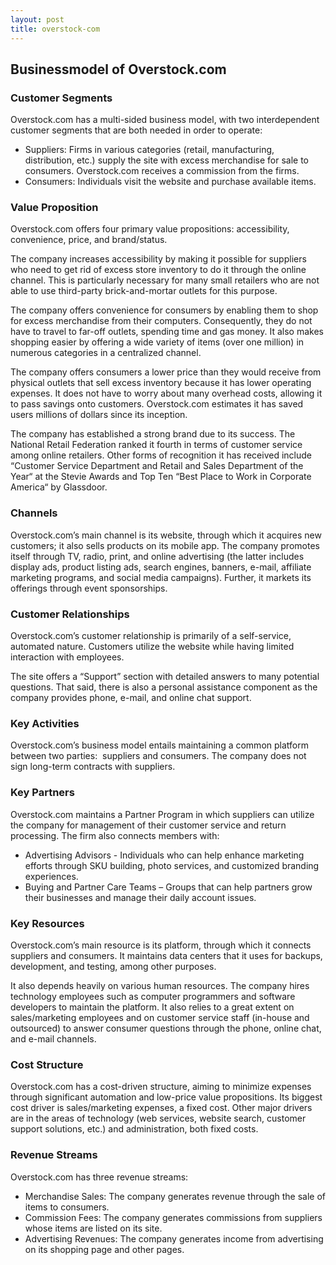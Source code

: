 ```yaml
---
layout: post
title: overstock-com
---
```


Businessmodel of Overstock.com
-------------------------------

### Customer Segments

Overstock.com has a multi-sided business model, with two interdependent customer segments that are both needed in order to operate:

 * Suppliers: Firms in various categories (retail, manufacturing, distribution, etc.) supply the site with excess merchandise for sale to consumers. Overstock.com receives a commission from the firms.
* Consumers: Individuals visit the website and purchase available items.
 ### Value Proposition

Overstock.com offers four primary value propositions: accessibility, convenience, price, and brand/status.

The company increases accessibility by making it possible for suppliers who need to get rid of excess store inventory to do it through the online channel. This is particularly necessary for many small retailers who are not able to use third-party brick-and-mortar outlets for this purpose.

The company offers convenience for consumers by enabling them to shop for excess merchandise from their computers. Consequently, they do not have to travel to far-off outlets, spending time and gas money. It also makes shopping easier by offering a wide variety of items (over one million) in numerous categories in a centralized channel.

The company offers consumers a lower price than they would receive from physical outlets that sell excess inventory because it has lower operating expenses. It does not have to worry about many overhead costs, allowing it to pass savings onto customers. Overstock.com estimates it has saved users millions of dollars since its inception.

The company has established a strong brand due to its success. The National Retail Federation ranked it fourth in terms of customer service among online retailers. Other forms of recognition it has received include “Customer Service Department and Retail and Sales Department of the Year“ at the Stevie Awards and Top Ten “Best Place to Work in Corporate America“ by Glassdoor.

### Channels

Overstock.com’s main channel is its website, through which it acquires new customers; it also sells products on its mobile app. The company promotes itself through TV, radio, print, and online advertising (the latter includes display ads, product listing ads, search engines, banners, e-mail, affiliate marketing programs, and social media campaigns). Further, it markets its offerings through event sponsorships.

### Customer Relationships

Overstock.com’s customer relationship is primarily of a self-service, automated nature. Customers utilize the website while having limited interaction with employees.

The site offers a “Support” section with detailed answers to many potential questions. That said, there is also a personal assistance component as the company provides phone, e-mail, and online chat support.

### Key Activities

Overstock.com’s business model entails maintaining a common platform between two parties:  suppliers and consumers. The company does not sign long-term contracts with suppliers.

### Key Partners

Overstock.com maintains a Partner Program in which suppliers can utilize the company for management of their customer service and return processing. The firm also connects members with:

 * Advertising Advisors - Individuals who can help enhance marketing efforts through SKU building, photo services, and customized branding experiences.
* Buying and Partner Care Teams – Groups that can help partners grow their businesses and manage their daily account issues.
 ### Key Resources

Overstock.com’s main resource is its platform, through which it connects suppliers and consumers. It maintains data centers that it uses for backups, development, and testing, among other purposes.

It also depends heavily on various human resources. The company hires technology employees such as computer programmers and software developers to maintain the platform. It also relies to a great extent on sales/marketing employees and on customer service staff (in-house and outsourced) to answer consumer questions through the phone, online chat, and e-mail channels.

### Cost Structure

Overstock.com has a cost-driven structure, aiming to minimize expenses through significant automation and low-price value propositions. Its biggest cost driver is sales/marketing expenses, a fixed cost. Other major drivers are in the areas of technology (web services, website search, customer support solutions, etc.) and administration, both fixed costs.

### Revenue Streams

Overstock.com has three revenue streams:

 * Merchandise Sales: The company generates revenue through the sale of items to consumers.
* Commission Fees: The company generates commissions from suppliers whose items are listed on its site.
* Advertising Revenues: The company generates income from advertising on its shopping page and other pages.
